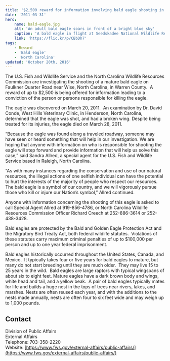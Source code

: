 ```yaml
---
title: '$2,500 reward for information involving bald eagle shooting in Warren county'
date: '2011-03-31'
hero:
    name: bald-eagle.jpg
    alt: 'An adult bald eagle soars in front of a bright blue sky'
    caption: 'A bald eagle in flight at Seedskadee National Wildlife Refuge. Photo by Tom Koerner, USFWS.'
    link: 'https://flic.kr/p/CBbDh7'
tags:
    - Reward
    - 'Bald eagle'
    - 'North Carolina'
updated: 'October 20th, 2016'
---
```


The U.S. Fish and Wildlife Service and the North Carolina Wildlife Resources Commission are investigating the shooting of a mature bald eagle on Faulkner Quarter Road near Wise, North Carolina, in Warren County.  A reward of up to $2,500 is being offered for information leading to a conviction of the person or persons responsible for killing the eagle.  

The eagle was discovered on March 20, 2011.  An examination by Dr. David Conde, West Hills Veterinary Clinic, in Henderson, North Carolina, determined that the eagle was shot, and had a broken wing. Despite being treated for its injuries, the eagle died on March 28, 2011.  

“Because the eagle was found along a traveled roadway, someone may have seen or heard something that will help in our investigation. We are hoping that anyone with information on who is responsible for shooting the eagle will step forward and provide information that will help us solve this case,” said Sandra Allred, a special agent for the U.S. Fish and Wildlife Service based in Raleigh, North Carolina.    

“As with many instances regarding the conservation and use of our natural resources, the illegal actions of one selfish individual can have the potential to hurt the interests of the majority of people who respect our resources. The bald eagle is a symbol of our country, and we will vigorously pursue those who kill or injure our Nation’s symbol,” Allred continued.   

Anyone with information concerning the shooting of this eagle is asked to call Special Agent Allred at 919-856-4786, or North Carolina Wildlife Resources Commission Officer Richard Creech at 252-886-3614 or 252-438-3428.  

Bald eagles are protected by the Bald and Golden Eagle Protection Act and the Migratory Bird Treaty Act, both federal wildlife statutes.  Violations of these statutes carry maximum criminal penalties of up to $100,000 per person and up to one year federal imprisonment.   

Bald eagles historically occurred throughout the United States, Canada, and Mexico.  It typically takes four or five years for bald eagles to mature, but many do not start breeding until they are much older.  They may live 15 to 25 years in the wild.  Bald eagles are large raptors with typical wingspans of about six to eight feet. Mature eagles have a dark brown body and wings, white head and tail, and a yellow beak.  A pair of bald eagles typically mates for life and builds a huge nest in the tops of trees near rivers, lakes, and marshes. Nests are often reused each year, and with the additions to the nests made annually, nests are often four to six feet wide and may weigh up to 1,000 pounds.

## Contact

Division of Public Affairs  
External Affairs  
Telephone: 703-358-2220  
Website: [https://www.fws.gov/external-affairs/public-affairs/](https://www.fws.gov/external-affairs/public-affairs/)
